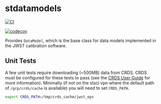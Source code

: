# stdatamodels

[![CI](https://github.com/spacetelescope/stdatamodels/actions/workflows/ci.yml/badge.svg)](https://github.com/spacetelescope/stdatamodels/actions/workflows/ci.yml)

[![codecov](https://codecov.io/gh/spacetelescope/stdatamodels/branch/master/graph/badge.svg?token=TrmUKaTP2t)](https://codecov.io/gh/spacetelescope/stdatamodels)


Provides `DataModel`, which is the base class for data models implemented in the JWST calibration software.


## Unit Tests

A few unit tests require downloading (~500MB) data from CRDS. CRDS must be configured for these tests to pass
(see the [CRDS User Guide](https://jwst-crds.stsci.edu/static/users_guide/index.html)
for more information). Minimally (if not on the stsci vpn where the default path of
`/grp/crds/cache` is available) you will need to set `CRDS_PATH`.

```bash
export CRDS_PATH=/tmp/crds_cache/jwst_ops
```
